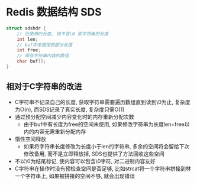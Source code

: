 # Redis 数据结构 SDS

```c
struct sdshdr {
    // 已使用的长度, 但不含\0 即字符串的长度
    int len;
    // buf中未使用的部分长度
    int free;
    // 保存字符串内容的数组
    char buf[];
}
```

## 相对于C字符串的改进

* C字符串不记录自己的长度, 获取字符串需要遍历数组直到读到\0为止, 复杂度为O(n), 而SDS记录了真实长度, 复杂度只需O(1)
* 通过预分配空间减少内容变化时的内存重新分配次数
  * 由于buf中有长度为free的空间未使用, 如果修改字符串为长度len+free以内的内容无需重新分配内存
* 惰性空间释放
  * 如果将字符串长度修改为长度小于len的字符串, 多余的空间将会留给下次修改备用, 而不是立即释放掉, SDS也提供了方法回收这些空间
* 不以\0为结尾标记, 使内容可以包含\0字符, 对二进制内容友好
* C字符串在操作时没有预检查空间是否足够, 比如strcat将一个字符串拼接到林一个字符串上, 如果被拼接的空间不够, 就会出现错误


